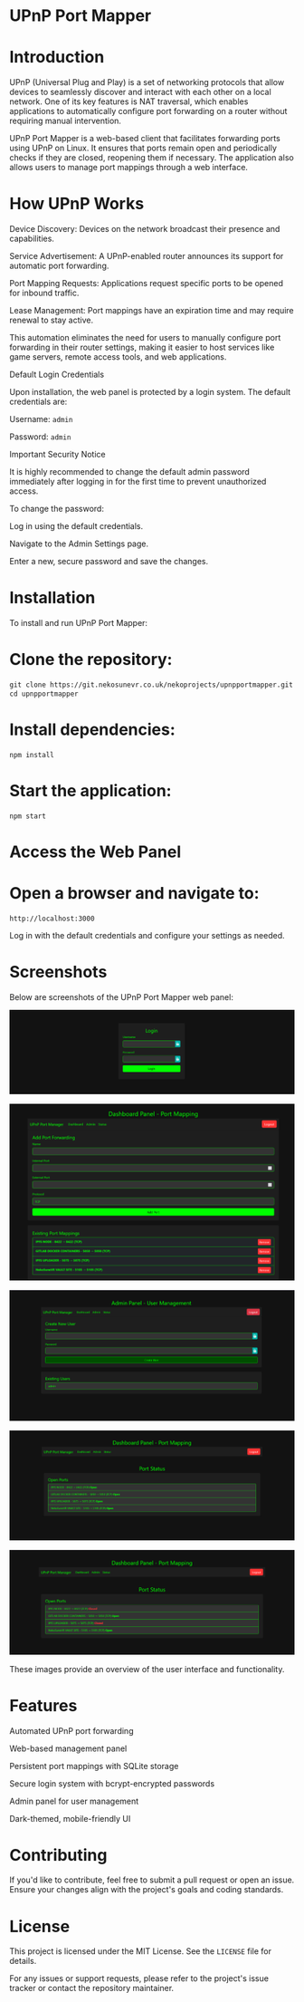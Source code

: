# UPnP Port Mapper

# Introduction

UPnP (Universal Plug and Play) is a set of networking protocols that allow devices to seamlessly discover and interact with each other on a local network. One of its key features is NAT traversal, which enables applications to automatically configure port forwarding on a router without requiring manual intervention.

UPnP Port Mapper is a web-based client that facilitates forwarding ports using UPnP on Linux. It ensures that ports remain open and periodically checks if they are closed, reopening them if necessary. The application also allows users to manage port mappings through a web interface.

# How UPnP Works

Device Discovery: Devices on the network broadcast their presence and capabilities.

Service Advertisement: A UPnP-enabled router announces its support for automatic port forwarding.

Port Mapping Requests: Applications request specific ports to be opened for inbound traffic.

Lease Management: Port mappings have an expiration time and may require renewal to stay active.

This automation eliminates the need for users to manually configure port forwarding in their router settings, making it easier to host services like game servers, remote access tools, and web applications.

Default Login Credentials

Upon installation, the web panel is protected by a login system. The default credentials are:

Username: `admin`

Password: `admin`

Important Security Notice

It is highly recommended to change the default admin password immediately after logging in for the first time to prevent unauthorized access.

To change the password:

Log in using the default credentials.

Navigate to the Admin Settings page.

Enter a new, secure password and save the changes.

# Installation

To install and run UPnP Port Mapper:

# Clone the repository:

```
git clone https://git.nekosunevr.co.uk/nekoprojects/upnpportmapper.git
cd upnpportmapper
```

# Install dependencies:

```
npm install
```

# Start the application:

```
npm start
```

# Access the Web Panel

# Open a browser and navigate to:

```
http://localhost:3000
```

Log in with the default credentials and configure your settings as needed.

# Screenshots

Below are screenshots of the UPnP Port Mapper web panel:

![Login Page](screenshots/firefox_Of9vRh4pMI.png)

![Dashboard](screenshots/firefox_hHCIr52C05.png)

![Admin](screenshots/firefox_KKFqMF0SRg.png)

![Port Management Open](screenshots/firefox_rf5NaXiGWC.png)

![Port Management CLosed](screenshots/firefox_7IOfHuba7q.png)

These images provide an overview of the user interface and functionality.

# Features

Automated UPnP port forwarding

Web-based management panel

Persistent port mappings with SQLite storage

Secure login system with bcrypt-encrypted passwords

Admin panel for user management

Dark-themed, mobile-friendly UI

# Contributing

If you'd like to contribute, feel free to submit a pull request or open an issue. Ensure your changes align with the project's goals and coding standards.

# License

This project is licensed under the MIT License. See the `LICENSE` file for details.

For any issues or support requests, please refer to the project's issue tracker or contact the repository maintainer.